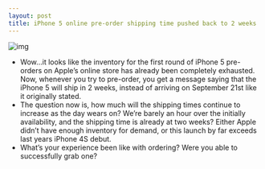 ```yaml
---
layout: post
title: iPhone 5 online pre-order shipping time pushed back to 2 weeks
---
```

![img](http://media.idownloadblog.com/wp-content/uploads/2012/09/iPhone-5-shipping-2-weeks-e1347609983753.jpg)
* Wow…it looks like the inventory for the first round of iPhone 5 pre-orders on Apple’s online store has already been completely exhausted. Now, whenever you try to pre-order, you get a message saying that the iPhone 5 will ship in 2 weeks, instead of arriving on September 21st like it originally stated.
* The question now is, how much will the shipping times continue to increase as the day wears on? We’re barely an hour over the initially availability, and the shipping time is already at two weeks? Either Apple didn’t have enough inventory for demand, or this launch by far exceeds last years iPhone 4S debut.
* What’s your experience been like with ordering? Were you able to successfully grab one?

